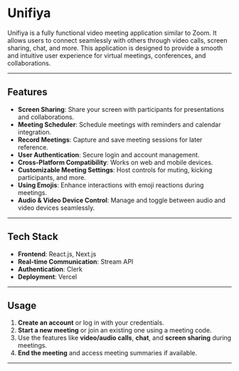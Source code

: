 # Unifiya

Unifiya is a fully functional video meeting application similar to Zoom. It allows users to connect seamlessly with others through video calls, screen sharing, chat, and more. This application is designed to provide a smooth and intuitive user experience for virtual meetings, conferences, and collaborations.

---

## Features

- **Screen Sharing**: Share your screen with participants for presentations and collaborations.
- **Meeting Scheduler**: Schedule meetings with reminders and calendar integration.
- **Record Meetings**: Capture and save meeting sessions for later reference.
- **User Authentication**: Secure login and account management.
- **Cross-Platform Compatibility**: Works on web and mobile devices.
- **Customizable Meeting Settings**: Host controls for muting, kicking participants, and more.
- **Using Emojis**: Enhance interactions with emoji reactions during meetings.
- **Audio & Video Device Control**: Manage and toggle between audio and video devices seamlessly.

---

## Tech Stack

- **Frontend**: React.js, Next.js
- **Real-time Communication**: Stream API
- **Authentication**: Clerk
- **Deployment**: Vercel

---

## Usage

1. **Create an account** or log in with your credentials.
2. **Start a new meeting** or join an existing one using a meeting code.
3. Use the features like **video/audio calls**, **chat**, and **screen sharing** during meetings.
4. **End the meeting** and access meeting summaries if available.

---

